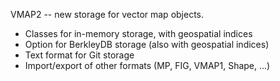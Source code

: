 VMAP2 -- new storage for vector map objects.

* Classes for in-memory storage, with geospatial indices
* Option for BerkleyDB storage (also with geospatial indices)
* Text format for Git storage
* Import/export of other formats (MP, FIG, VMAP1, Shape, ...)


